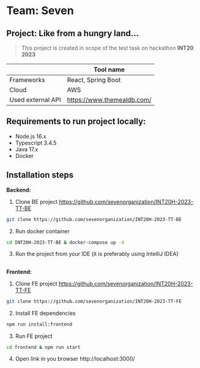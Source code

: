 # Team: Seven
## Project: Like from a hungry land...
>This project is created in scope of the test task on hackathon **INT20 2023**

|               | Tool name |
|---------------| ------ |
| Frameworks    | React, Spring Boot |
| Cloud         | AWS |
| Used external API | https://www.themealdb.com/ |

## Requirements to run project locally:
- Node.js 16.x
- Typescript 3.4.5
- Java 17.x
- Docker

## Installation steps
**Backend:**
1. Clone BE project https://github.com/sevenorganization/INT20H-2023-TT-BE
```sh
git clone https://github.com/sevenorganization/INT20H-2023-TT-BE
```

2. Run docker container
```sh
cd INT20H-2023-TT-BE & docker-compose up -d
```

3. Run the project from your IDE (it is preferably using IntelliJ IDEA)
##
**Frontend:**
1. Clone FE project https://github.com/sevenorganization/INT20H-2023-TT-FE
```sh
git clone https://github.com/sevenorganization/INT20H-2023-TT-FE
```

2. Install FE dependencies
```sh
npm run install:frontend
```

3. Run FE project
```sh
cd frontend & npm run start
```

4. Open link in you browser http://localhost:3000/

